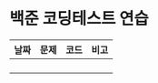# 백준 코딩테스트 연습



| 날짜 | 문제 | 코드 | 비고 |
| :--: | :--: | :--: | :--: |
|      |      |      |      |
|      |      |      |      |
|      |      |      |      |
|      |      |      |      |


